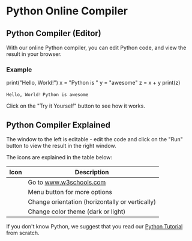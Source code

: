 
Python Online Compiler
======================


Python Compiler (Editor)
------------------------


With our online Python compiler, you can edit Python code, and view the result in your browser.












### Example



print("Hello, World!")
x = "Python is "
y = "awesome"
z = x + y
print(z)



`Hello, World!`
`Python is awesome`




Click on the "Try it Yourself" button to see how it works.


Python Compiler Explained
-------------------------


The window to the left is editable - edit the code and click on the "Run" button to view the result in the right window.


The icons are explained in the table below:




| Icon | Description |
| --- | --- |
|  | Go to www.w3schools.com |
|  | Menu button for more options |
|  | Change orientation (horizontally or vertically) |
|  | Change color theme (dark or light) |



If you don't know Python, we suggest that you read our [Python Tutorial](default.asp) from scratch.



